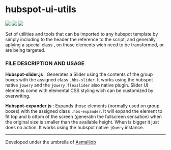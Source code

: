 # hubspot-ui-utils

![](https://img.shields.io/badge/cdn-cdn.rawgit-green.svg)
![](https://img.shields.io/badge/poweredBy-jQuery-blue.svg)
![](https://img.shields.io/badge/Hubspot-on%20Steroids-orange.svg)


Set of utilities and tools that can be imported to any hubspot template by simply including to the header the reference to the script, and generally aplying a special class , on those elements wich need to be transformed, or are being targeted.

### FILE DESCRIPTION AND USAGE

**Hubspot-slider.js** : Generates a Slider using the contents of the group boxes with the assigned class ```.hbs-slider```. It works using the hubspot native ```jQuery``` and the ```jQuery.flexslider``` also native plugin. Slider UI elements come with elemental CSS styling wich can be customized by overwriting.
> <script src="https://cdn.rawgit.com/colxi/hubspot-ui-utils/master/hubspot-slider.js"></script>

**Hubspot-expander.js** : Expands those elements (normally used on group boxes)  with the assigned class ```.hbs-expander```. It will expand the element to fit top and b ottom of the screen (generatin the fullscreen sensation) when the original size is smaller than the available height. When is bigger it just does no action. It works using the hubspot native ```jQuery``` instance.
> <script src="https://cdn.rawgit.com/colxi/hubspot-ui-utils/master/hubspot-expander.js"></script>

---
Developed under the umbrella of [Asmalljob](http://www.asmalljob.com)
